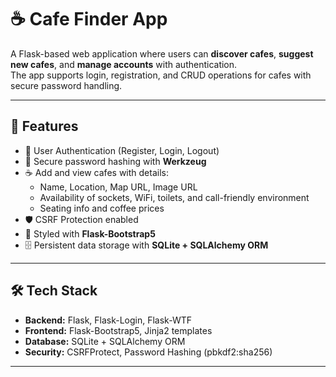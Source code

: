 # ☕ Cafe Finder App

A Flask-based web application where users can **discover cafes**, **suggest new cafes**, and **manage accounts** with authentication.  
The app supports login, registration, and CRUD operations for cafes with secure password handling.  

---

## 🚀 Features
- 🔐 User Authentication (Register, Login, Logout)
- 👥 Secure password hashing with **Werkzeug**
- ☕ Add and view cafes with details:
  - Name, Location, Map URL, Image URL
  - Availability of sockets, WiFi, toilets, and call-friendly environment
  - Seating info and coffee prices
- 🛡 CSRF Protection enabled
- 🎨 Styled with **Flask-Bootstrap5**
- 🗄 Persistent data storage with **SQLite + SQLAlchemy ORM**

---

## 🛠 Tech Stack
- **Backend:** Flask, Flask-Login, Flask-WTF
- **Frontend:** Flask-Bootstrap5, Jinja2 templates
- **Database:** SQLite + SQLAlchemy ORM
- **Security:** CSRFProtect, Password Hashing (pbkdf2:sha256)

---
